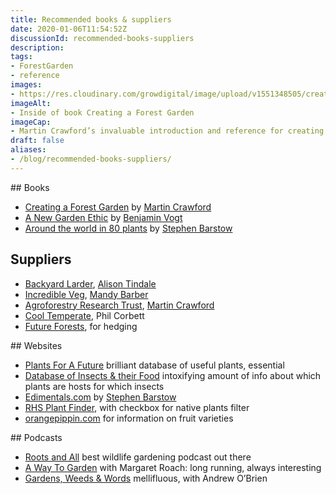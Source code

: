 ```yaml
---
title: Recommended books & suppliers
date: 2020-01-06T11:54:52Z
discussionId: recommended-books-suppliers
description: 
tags: 
- ForestGarden
- reference
images: 
- https://res.cloudinary.com/growdigital/image/upload/v1551348505/creating-forest-garden-inside.jpg
imageAlt:
- Inside of book Creating a Forest Garden
imageCap:
- Martin Crawford’s invaluable introduction and reference for creating a forest garden
draft: false
aliases: 
- /blog/recommended-books-suppliers/
---
```


## Books

* [Creating a Forest Garden](https://www.agroforestry.co.uk/product/creating-a-forest-garden-2/) by [Martin Crawford](https://facebook.com/agroforestry.co.uk)
* [A New Garden Ethic](https://newsociety.com/Books/N/A-New-Garden-Ethic) by [Benjamin Vogt](https://www.monarchgard.com/benjamin-vogt.html)
* [Around the world in 80 plants](https://permanentpublications.co.uk/port/around-the-world-in-80-plants-an-edible-perennial-vegetable-adventure-for-temperate-climates-by-stephen-barstow/) by [Stephen Barstow](https://mobile.twitter.com/s_barstow)

## Suppliers

* [Backyard Larder](https://backyardlarder.co.uk), [Alison Tindale](https://mobile.twitter.com/backyardlarder) 
* [Incredible Veg](https://www.incrediblevegetables.co.uk/), [Mandy Barber](https://mobile.twitter.com/IncredibleVeg) 
* [Agroforestry Research Trust](https://www.agroforestry.co.uk/), [Martin Crawford](https://facebook.com/agroforestry.co.uk)
* [Cool Temperate](http://www.cooltemperate.co.uk/), Phil Corbett
* [Future Forests](https://futureforests.ie/), for hedging

## Websites

* [Plants For A Future](https://pfaf.org/) brilliant database of useful plants, essential
* [Database of Insects & their Food](https://www.brc.ac.uk/dbif/hosts.aspx) intoxifying amount of info about which plants are hosts for which insects
* [Edimentals.com](http://www.edimentals.com/blog/) by [Stephen Barstow](https://mobile.twitter.com/s_barstow)
* [RHS Plant Finder](https://www.rhs.org.uk/Plants/Search-Form), with checkbox for native plants filter
* [orangepippin.com](https://www.orangepippin.com) for information on fruit varieties

## Podcasts

* [Roots and All](https://rootsandall.co.uk) best wildlife gardening podcast out there
* [A Way To Garden](https://awaytogarden.com) with Margaret Roach: long running, always interesting
* [Gardens, Weeds & Words](https://www.gardensweedsandwords.com) mellifluous, with Andrew O’Brien
